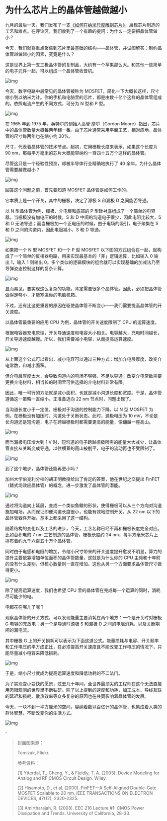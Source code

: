 # 为什么芯片上的晶体管越做越小

九月的最后一天，我们发布了一支[《如何在纳米尺度雕刻芯片》](http://mp.weixin.qq.com/s?__biz=MzA3NDM1MjUwNg==&mid=2247488778&idx=1&sn=885e6df615c3d9cce87ff6a6a4b5466c&chksm=9f00471fa877ce0962de299d6c5263bd8052a8126b99a1ddb980dc694c373a3afc4d35350846&scene=21#wechat_redirect)，展现芯片制造的工艺和难点。在评论区，我们收到了一个有趣的提问：为什么一定要把晶体管做小？

今天，我们就将重点聚焦到芯片里最基础的结构——晶体管，并试图解答：制约晶体管越做越小的因素，究竟是什么？

这是世界上第一支三极晶体管的复制品，大约有一个苹果那么大。和其他一些简单的电子元件一起，可以组成一个晶体管收音机。

![img](https://mmbiz.qpic.cn/mmbiz_gif/SlOqFKqEO4F89iaAISrNsQewhFq3eznMIicQ7o4BYcpp7lBMIKkzfafYkBwJhPAGHfXVY3jdHdm3OROFjS1EkCJw/640?wx_fmt=gif)

今天，数字电路中最常见的晶体管被称为 MOSFET，简化一下大概长这样，尺寸缩小到以纳米为计。你的手机和电脑里的芯片，都是由数十亿个这样的晶体管组成的。依照电流产生的不同方式，可分为 N 型和 P 型。

![img](https://i.loli.net/2021/10/24/QnyUfOxMDa5q4lG.gif)

在 1965 年到 1975 年，英特尔的创始人高登·摩尔（Gordon Moore）指出，芯片中的晶体管数量大概每两年翻一番。由于芯片通常采用平面工艺，相对应地，晶体管的尺寸每两年也在缩小约 30%。

尺寸，代表着晶体管的技术节点。起初，它用栅极长度来表示，如果这个长度为 90 nm，那每平方毫米的芯片大概能容纳约一百四十五万个这样的晶体管。

尽管这只是一个经验性预测，却被半导体行业精确地执行了 40 余年。为什么晶体管需要越做越小？

![img](https://i.loli.net/2021/10/24/oMQment4AzlH8qK.png)

回答这个问题之前，首先要知道 MOSFET 晶体管是如何工作的。

它本质上是一个开关，其中的栅极，决定了源极 S 和漏极 D 之间能否导通。

以 N 型晶体管为例，栅极、介电层和底部的 P 型硅衬底组成了一个简单的电容器。当栅极没有加电压的时候，S 和 D 中间的沟道电子很少，因此电阻比较大，S 和 D 无法导通；而当栅极加一个正电压的时候，由于电场的吸引，电子聚集在 S 和 D 之间的沟道内，因此电阻减小，S 和 D 导通。

![img](https://i.loli.net/2021/10/24/N9mesx6SAbUpuqX.gif)

如果把一个 N 型 MOSFET 和一个 P 型 MOSFET 以下图的方式组合在一起，就构成了一个简单的反相器电路，用来实现最基本的「非」逻辑运算，比如输入 0 输出 1，输入 1 则输出 0。多个类似的逻辑模块的组合就可以实现基础的加减法乃至导弹姿态控制这样的复杂计算。

![img](https://i.loli.net/2021/10/24/j6wntyTA9zJXYvB.png)

显而易见，要实现这么复杂的功能，肯定需要很多个晶体管。因此，必须把晶体管做得足够小，才能塞进你的电脑机箱。

不过，还有比这更重要的原因在驱使晶体管不断变小——我们需要提高晶体管的开关速度。

以晶体管最重要的应用 CPU 为例，晶体管的开关速度限制了 CPU 的运算速度。

根据电容器充电原理，开关导通速度和电容大小相关。电容越大，充电时间越长，开关导通速度越慢。所以，我们需要减小电容，从而提高运算速度。

![img](https://i.loli.net/2021/10/24/2qM6ZcDETdPCb3t.png)

从上面这个公式可以看出，减小电容可以通过三种方式：增加介电层厚度，改变介电常数，和减小面积。

但介电层厚度太大，会导致沟道内的电场不够强，不足以导通；改变介电常数需要更换介电材料，相当长的时间里可供选择的介电材料非常有限。

因此，唯一可行的方法就是减小面积，也就是减小沟道长度和宽度。于是，晶体管遵循这一策略一直缩小。正准备迈向 22 nm 节点时，问题出现了。

当沟道长度小于一定值，栅极对于沟道的控制能力下降。以 N 型 MOSFET 为例，在栅极没有加压时，沟道处于关断状态。此时，漏极电压为 10 mV，不论是长沟道还是短沟道，电子在跨越栅极时都需要更高的能量，像翻越一座高山。

![img](https://i.loli.net/2021/10/24/y7kWEcNYHVL8ro9.png)

而当漏极电压增大到 1 V 时，短沟道的电子跨越栅极所需的能量大大减少，让晶体管直接从关断变成导通。以往横亘的高山被削平，电子的流动再也不受限制了。

![img](https://i.loli.net/2021/10/24/UE7w4ul1qvjnB2c.png)

到了这个地步，晶体管还能再更小吗？

加州大学伯克利分校的胡正明教授给出了肯定的答案，他在世纪之交提出 FinFET（鳍式场效应晶体管）的概念，进一步激发了晶体管的潜能。

![img](https://i.loli.net/2021/10/24/RONrIqyUKCtVk74.png)

通过将沟道向上延展，变成一个类似鱼鳍的形状，使得栅极可以从三个方向对沟道施加电场，从而保证即便沟道长度很小，也能有效地控制开关。从 22 nm 以下的晶体管器件开始，基本上都采用了这一结构。

随着结构的变化以及工艺的进步，今天，工艺名称已经不再和栅极长度完全对应。比如台积电的 7 nm 工艺制造的晶体管，栅极长度约 24 nm，每平方毫米芯片上排布着约九千六百五十万个晶体管。

同时由于电感和电阻的增加，令缩小尺寸带来的开关速度提升愈发不明显，算力的提升主要依靠增加单位面积的晶体管数量，这就是为什么你的 CPU 主频和十年前的没有什么差别，但核心数量则一直在增加。这也从另一个方面要求晶体管尺寸做得更小。

![img](https://i.loli.net/2021/10/24/DstvrAIyHajENXZ.png)

除了提高运算速度，我们也希望 CPU 里的晶体管在完成每一个运算的同时，消耗尽可能少的电。

电都花在哪儿了呢？

观察晶体管的开关方式，可以发现能量主要消耗在两个地方：一个是开关时对栅极 G 电容的充放电；另一个是导通时源极 S 和漏极 D 之间的电阻消耗，以及关断期间的漏电流。

其中栅极 G 上的开关损耗可以表示为下面这道公式。能量损耗与电容、开关频率和工作电压的平方成正比，在必须提高开关速度且不能改变工作电压的情况下，只能尽量减小电容来降低损耗。

![img](https://i.loli.net/2021/10/24/9RMxkLSzyrIT3aN.png)

于是，缩小尺寸就成为提高运算速度和降低功耗的不二法门。

为了实现变小变快的愿景，过去几十年间，全世界最顶尖的工程师在这个无法直接用肉眼观测的世界里不断钻研。除了以上提到的速度和功耗，加工成本、导线互联的延迟和损耗、散热效率等众多复杂的原因也在共同影响着晶体管的发展。

今天，一块不到一平方厘米的空间，容纳着数以百亿计的晶体管，也集成着人类的群体智慧，不断改变你的生活方式。

![img](https://mmbiz.qpic.cn/mmbiz_gif/SlOqFKqEO4F89iaAISrNsQewhFq3eznMILibO9b9MFzmaD60VMokjZcxj8AwrBUWqBxzwgpzXgIxsibph06HqHiatg/640?wx_fmt=gif)

\-

> 封面图来源：
>
> Tomizak, Flickr.
>
> 参考资料：
>
> [1] Ytterdal, T., Cheng, Y., & Fjeldly, T. A. (2003). Device Modeling for Analog and RF CMOS Circuit Design. Wiley.
>
> [2] Hisamoto, D., et al. (2000). FinFET—A Self-Aligned Double-Gate MOSFET Scalable to 20 nm. IEEE TRANSACTIONS ON ELECTRON DEVICES, 47(12), 2320-2325.
>
> [3] Amirtharajah, R. (2008). EEC 216 Lecture #1: CMOS Power Dissipation and Trends. University of California, 28-33.
